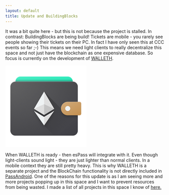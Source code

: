 ```yaml
---
layout: default
title: Update and BuildingBlocks
---
```

It was a bit quite here - but this is not because the project is stalled.
In contrast: BuildingBlocks are being build!
Tickets are mobile - you rarely see people showing their tickets on their PC. In fact I have only seen this at CCC events so far ;-)
This means we need light clients to really decentralize this space and not just have the blockchain as one expensive database. So focus is currently on the development of <a href="https://walleth.org">WALLETH</a>.

<a href="https://walleth.org"><img src="/assets/img/walleth_icon.png"/></a>

When WALLETH is ready - then esPass will integrate with it. Even though light-clients sound light - they are just lighter than normal clients. In a mobile context they are still pretty heavy. This is why WALLETH is a separate project and the BlockChain functionality is not directly included in <a href="http://github.com/ligi/PassAndroid">PassAndroid</a>.
One of the reasons for this update is as I am seeing more and more projects popping up in this space and I want to prevent resources from being wasted. I made a list of all projects in this space I know of <a href="/links">here.</a>
